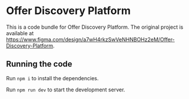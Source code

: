 
  # Offer Discovery Platform

  This is a code bundle for Offer Discovery Platform. The original project is available at https://www.figma.com/design/a7wH4rkzSwVeNHNBOHz2eM/Offer-Discovery-Platform.

  ## Running the code

  Run `npm i` to install the dependencies.

  Run `npm run dev` to start the development server.
  